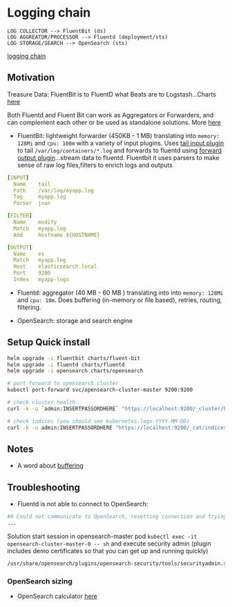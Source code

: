 # Logging chain

```
LOG COLLECTOR --> FluentBit (ds)
LOG AGGREATOR/PROCESSOR --> Fluentd (deployment/sts)
LOG STORAGE/SEARCH --> OpenSearch (sts)
```

[logging chain](./diagrams/logging_chain.png)


## Motivation

Treasure Data: FluentBit is to FluentD what Beats are to Logstash...Charts [here](https://github.com/fluent/helm-charts)

Both Fluentd and Fluent Bit can work as Aggregators or Forwarders, and can complement each other or be used as standalone solutions.
More [here](https://docs.fluentbit.io/manual/about/fluentd-and-fluent-bit)

* FluentBit: lightweight forwarder (450KB - 1 MB) translating into `memory: 128Mi` and `cpu: 100m` with a variety of input plugins. Uses [tail input plugin](https://docs.fluentbit.io/manual/data-pipeline/inputs/tail) to tail `/var/log/containers/*.log` and forwards to fluentd using [forward output plugin](https://docs.fluentbit.io/manual/data-pipeline/outputs/forward)...stream data to fluentd.
Fluentbit it uses parsers to make sense of raw log files,filters to enrich logs and outputs

```yaml
[INPUT]
  Name    tail
  Path    /var/log/myapp.log
  Tag     myapp.log
  Parser  json

[FILTER]
  Name    modify
  Match   myapp.log
  Add     hostname ${HOSTNAME}

[OUTPUT]
  Name    es
  Match   myapp.log
  Host    elasticsearch.local
  Port    9200
  Index   myapp-logs
```

* Fluentd: aggregator (40 MB - 60 MB ) translating into into `memory: 128Mi` and `cpu: 10m`. Does buffering (in-memory or file based), retries, routing, filtering.

* OpenSearch: storage and search engine

## Setup Quick install

```bash
helm upgrade -i fluentbit charts/fluent-bit
helm upgrade -i fluentd charts/fluentd
helm upgrade -i opensearch charts/opensearch

# port forward to opensearch cluster
kubectl port-forward svc/opensearch-cluster-master 9200:9200

# check cluster health
curl -k -u `admin:INSERTPASSORDHERE` "https://localhost:9200/_cluster/health?pretty"

# check indices (you should see kubernetes-logs-YYYY-MM-DD)
curl -k -u admin:INSERTPASSORDHERE "https://localhost:9200/_cat/indices?v&pretty"
```

## Notes

* A word about [buffering](https://github.com/dejanu/k8s_logging/blob/main/buffering.md) 

## Troubleshooting

* Fluentd is not able to connect to OpenSearch:
```bash
#0 Could not communicate to OpenSearch, resetting connection and trying again. [401] Unauthorized
...
```
Solution start session in opensearch-master pod `kubectl exec -it opensearch-cluster-master-0 -- sh` and execute security admin (plugin includes demo certificates so that you can get up and running quickly)
```bash
/usr/share/opensearch/plugins/opensearch-security/tools/securityadmin.sh -cd "/usr/share/opensearch/config/opensearch-security" -icl -key "/usr/share/opensearch/config/kirk-key.pem"   -cert "/usr/share/opensearch/config/kirk.pem" -cacert "/usr/share/opensearch/config/root-ca.pem" -nhnv
```


### OpenSearch sizing

* OpenSearch calculator [here](https://dejanu.github.io/oscalculator.html)